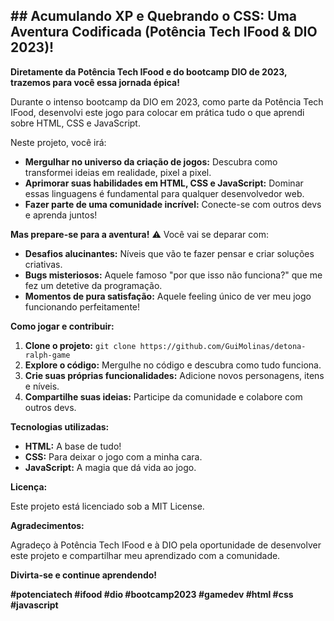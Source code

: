 ## **## Acumulando XP e Quebrando o CSS: Uma Aventura Codificada (Potência Tech IFood & DIO 2023)!**

**Diretamente da Potência Tech IFood e do bootcamp DIO de 2023, trazemos para você essa jornada épica!** 

Durante o intenso bootcamp da DIO em 2023, como parte da Potência Tech IFood, desenvolvi este jogo para colocar em prática tudo o que aprendi sobre HTML, CSS e JavaScript. 

Neste projeto, você irá:

* **Mergulhar no universo da criação de jogos:** Descubra como transformei ideias em realidade, pixel a pixel.
* **Aprimorar suas habilidades em HTML, CSS e JavaScript:** Dominar essas linguagens é fundamental para qualquer desenvolvedor web. 
* **Fazer parte de uma comunidade incrível:** Conecte-se com outros devs e aprenda juntos!

**Mas prepare-se para a aventura!** ⚠️ Você vai se deparar com:

* **Desafios alucinantes:** Níveis que vão te fazer pensar e criar soluções criativas. 
* **Bugs misteriosos:** Aquele famoso "por que isso não funciona?" que me fez um detetive da programação.
* **Momentos de pura satisfação:** Aquele feeling único de ver meu jogo funcionando perfeitamente!

**Como jogar e contribuir:**

1. **Clone o projeto:** `git clone https://github.com/GuiMolinas/detona-ralph-game`
2. **Explore o código:** Mergulhe no código e descubra como tudo funciona.
3. **Crie suas próprias funcionalidades:** Adicione novos personagens, itens e níveis.
4. **Compartilhe suas ideias:** Participe da comunidade e colabore com outros devs.

**Tecnologias utilizadas:**

* **HTML:** A base de tudo!
* **CSS:** Para deixar o jogo com a minha cara.
* **JavaScript:** A magia que dá vida ao jogo.

**Licença:**

Este projeto está licenciado sob a MIT License.

**Agradecimentos:**

Agradeço à Potência Tech IFood e à DIO pela oportunidade de desenvolver este projeto e compartilhar meu aprendizado com a comunidade.

**Divirta-se e continue aprendendo!**

**#potenciatech #ifood #dio #bootcamp2023 #gamedev #html #css #javascript**
